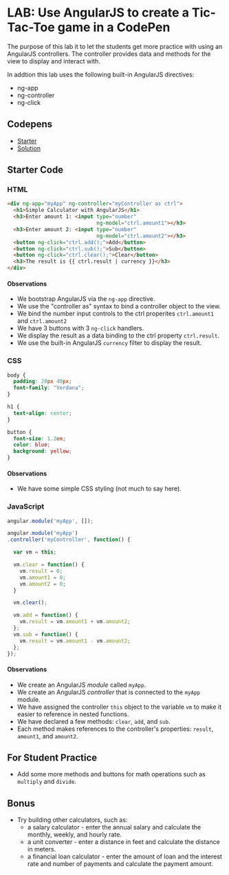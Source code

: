 # LAB: Use AngularJS to create a Tic-Tac-Toe game in a CodePen

The purpose of this lab it to let the students get more practice with using an AngularJS controllers.
The controller provides data and methods for the view to display and interact with.

In addtion this lab uses the following built-in AngularJS directives:

* ng-app
* ng-controller
* ng-click

## Codepens

* [Starter](http://codepen.io/drmikeh/pen/GJvBEy)
* [Solution](http://codepen.io/drmikeh/pen/OyjZPX?editors=101)

## Starter Code

### HTML

```html
<div ng-app="myApp" ng-controller="myController as ctrl">
  <h1>Simple Calculator with AngularJS</h1>
  <h3>Enter amount 1: <input type="number"
                             ng-model="ctrl.amount1"></h3>
  <h3>Enter amount 2: <input type="number"
                             ng-model="ctrl.amount2"></h3>
  <button ng-click="ctrl.add();">Add</button>
  <button ng-click="ctrl.sub();">Sub</button>
  <button ng-click="ctrl.clear();">Clear</button>
  <h3>The result is {{ ctrl.result | currency }}</h3>
</div>
```

#### Observations

* We bootstrap AngularJS via the `ng-app` directive.
* We use the "controller as" syntax to bind a controller object to the view.
* We bind the number input controls to the ctrl properites `ctrl.amount1` and `ctrl.amount2`
* We have 3 buttons with 3 `ng-click` handlers.
* We display the result as a data binding to the ctrl property `ctrl.result`.
* We use the built-in AngularJS `currency` filter to display the result.

### CSS

```css
body {
  padding: 20px 40px;
  font-family: "Verdana";
}

h1 {
  text-align: center;
}

button {
  font-size: 1.2em;
  color: blue;
  background: yellow;
}
```

#### Observations

* We have some simple CSS styling (not much to say here).

### JavaScript

```javascript
angular.module('myApp', []);

angular.module('myApp')
.controller('myController', function() {

  var vm = this;

  vm.clear = function() {
    vm.result = 0;
    vm.amount1 = 0;
    vm.amount2 = 0;
  }

  vm.clear();

  vm.add = function() {
    vm.result = vm.amount1 + vm.amount2;
  };
  vm.sub = function() {
    vm.result = vm.amount1 - vm.amount2;
  };
});
```

#### Observations

* We create an AngularJS _module_ called `myApp`.
* We create an AngularJS _controller_ that is connected to the `myApp` module.
* We have assigned the controller `this` object to the variable `vm` to make it easier to reference in nested functions.
* We have declared a few methods: `clear`, `add`, and `sub`.
* Each method makes references to the controller's properties: `result`, `amount1`, and `amount2`.

## For Student Practice

* Add some more methods and buttons for math operations such as `multiply` and `divide`.

## Bonus

* Try building other calculators, such as:
  - a salary calculator - enter the annual salary and calculate the monthly, weekly, and hourly rate.
  - a unit converter - enter a distance in feet and calculate the distance in meters.
  - a financial loan calculator - enter the amount of loan and the interest rate and number of payments and calculate the payment amount.
